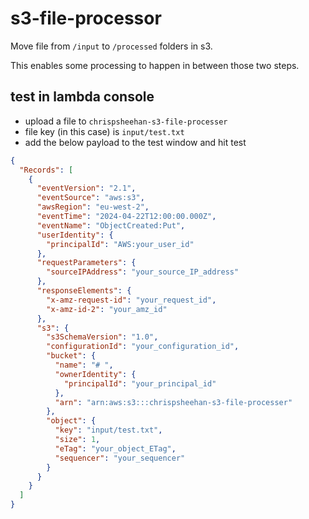 # s3-file-processor

Move file from `/input` to `/processed` folders in s3.

This enables some processing to happen in between those two steps.

## test in lambda console

- upload a file to `chrispsheehan-s3-file-processer`
- file key (in this case) is `input/test.txt`
- add the below payload to the test window and hit test

```json
{
  "Records": [
    {
      "eventVersion": "2.1",
      "eventSource": "aws:s3",
      "awsRegion": "eu-west-2",
      "eventTime": "2024-04-22T12:00:00.000Z",
      "eventName": "ObjectCreated:Put",
      "userIdentity": {
        "principalId": "AWS:your_user_id"
      },
      "requestParameters": {
        "sourceIPAddress": "your_source_IP_address"
      },
      "responseElements": {
        "x-amz-request-id": "your_request_id",
        "x-amz-id-2": "your_amz_id"
      },
      "s3": {
        "s3SchemaVersion": "1.0",
        "configurationId": "your_configuration_id",
        "bucket": {
          "name": "# ",
          "ownerIdentity": {
            "principalId": "your_principal_id"
          },
          "arn": "arn:aws:s3:::chrispsheehan-s3-file-processer"
        },
        "object": {
          "key": "input/test.txt",
          "size": 1,
          "eTag": "your_object_ETag",
          "sequencer": "your_sequencer"
        }
      }
    }
  ]
}
```